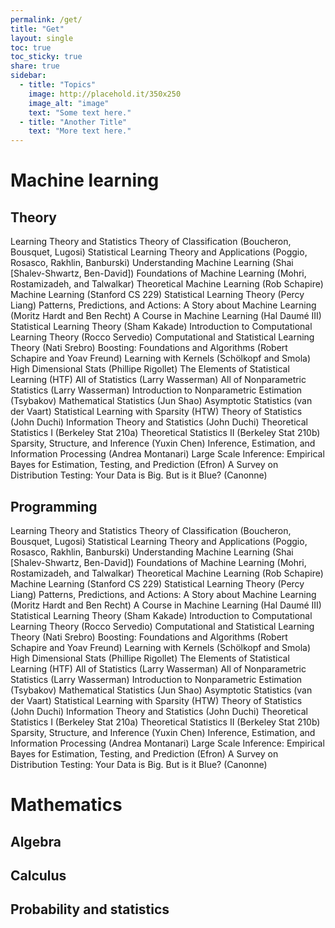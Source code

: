 ```yaml
---
permalink: /get/
title: "Get"
layout: single
toc: true
toc_sticky: true
share: true
sidebar:
  - title: "Topics"
    image: http://placehold.it/350x250
    image_alt: "image"
    text: "Some text here."
  - title: "Another Title"
    text: "More text here."
---
```


# Machine learning
## Theory

Learning Theory and Statistics
Theory of Classification (Boucheron, Bousquet, Lugosi)
Statistical Learning Theory and Applications (Poggio, Rosasco, Rakhlin, Banburski)
Understanding Machine Learning (Shai [Shalev-Shwartz, Ben-David])
Foundations of Machine Learning (Mohri, Rostamizadeh, and Talwalkar)
Theoretical Machine Learning (Rob Schapire)
Machine Learning (Stanford CS 229)
Statistical Learning Theory (Percy Liang)
Patterns, Predictions, and Actions: A Story about Machine Learning (Moritz Hardt and Ben Recht)
A Course in Machine Learning (Hal Daumé III)
Statistical Learning Theory (Sham Kakade)
Introduction to Computational Learning Theory (Rocco Servedio)
Computational and Statistical Learning Theory (Nati Srebro)
Boosting: Foundations and Algorithms (Robert Schapire and Yoav Freund)
Learning with Kernels (Schölkopf and Smola)
High Dimensional Stats (Phillipe Rigollet)
The Elements of Statistical Learning (HTF)
All of Statistics (Larry Wasserman)
All of Nonparametric Statistics (Larry Wasserman)
Introduction to Nonparametric Estimation (Tsybakov)
Mathematical Statistics (Jun Shao)
Asymptotic Statistics (van der Vaart)
Statistical Learning with Sparsity (HTW)
Theory of Statistics (John Duchi)
Information Theory and Statistics (John Duchi)
Theoretical Statistics I (Berkeley Stat 210a)
Theoretical Statistics II (Berkeley Stat 210b)
Sparsity, Structure, and Inference (Yuxin Chen)
Inference, Estimation, and Information Processing (Andrea Montanari)
Large Scale Inference: Empirical Bayes for Estimation, Testing, and Prediction (Efron)
A Survey on Distribution Testing: Your Data is Big. But is it Blue? (Canonne)

## Programming

Learning Theory and Statistics
Theory of Classification (Boucheron, Bousquet, Lugosi)
Statistical Learning Theory and Applications (Poggio, Rosasco, Rakhlin, Banburski)
Understanding Machine Learning (Shai [Shalev-Shwartz, Ben-David])
Foundations of Machine Learning (Mohri, Rostamizadeh, and Talwalkar)
Theoretical Machine Learning (Rob Schapire)
Machine Learning (Stanford CS 229)
Statistical Learning Theory (Percy Liang)
Patterns, Predictions, and Actions: A Story about Machine Learning (Moritz Hardt and Ben Recht)
A Course in Machine Learning (Hal Daumé III)
Statistical Learning Theory (Sham Kakade)
Introduction to Computational Learning Theory (Rocco Servedio)
Computational and Statistical Learning Theory (Nati Srebro)
Boosting: Foundations and Algorithms (Robert Schapire and Yoav Freund)
Learning with Kernels (Schölkopf and Smola)
High Dimensional Stats (Phillipe Rigollet)
The Elements of Statistical Learning (HTF)
All of Statistics (Larry Wasserman)
All of Nonparametric Statistics (Larry Wasserman)
Introduction to Nonparametric Estimation (Tsybakov)
Mathematical Statistics (Jun Shao)
Asymptotic Statistics (van der Vaart)
Statistical Learning with Sparsity (HTW)
Theory of Statistics (John Duchi)
Information Theory and Statistics (John Duchi)
Theoretical Statistics I (Berkeley Stat 210a)
Theoretical Statistics II (Berkeley Stat 210b)
Sparsity, Structure, and Inference (Yuxin Chen)
Inference, Estimation, and Information Processing (Andrea Montanari)
Large Scale Inference: Empirical Bayes for Estimation, Testing, and Prediction (Efron)
A Survey on Distribution Testing: Your Data is Big. But is it Blue? (Canonne)

# Mathematics

## Algebra

## Calculus

## Probability and statistics


